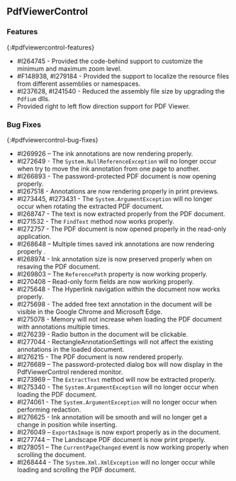 ## PdfViewerControl

### Features
{:#pdfviewercontrol-features}

* \#I264745 - Provided the code-behind support to customize the minimum and maximum zoom level.
* \#F148938, #I279184 - Provided the support to localize the resource files from different assemblies or namespaces.
* \#I237628, #I241540 - Reduced the assembly file size by upgrading the `Pdfium` dlls.
* Provided right to left flow direction support for PDF Viewer.


### Bug Fixes
{:#pdfviewercontrol-bug-fixes}

* \#I269926 – The ink annotations are now rendering properly.
* \#I272649 - The `System.NullReferenceException` will no longer occur when try to move the ink annotation from one page to another.
* \#I266893 - The password-protected PDF document is now opening properly.
* \#I267518 - Annotations are now rendering properly in print previews.
* \#I273445, #I273431 - The `System.ArgumentException` will no longer occur when rotating the extracted PDF document.
* \#I268747 - The text is now extracted properly from the PDF document.
* \#I271532 - The `FindText` method now works properly.
* \#I272757 - The PDF document is now opened properly in the read-only application.
* \#I268648 – Multiple times saved ink annotations are now rendering properly .
* \#I268974 - Ink annotation size is now preserved properly when on resaving the PDF document.
* \#I269803 – The `ReferencePath` property is now working properly.
* \#I270408 – Read-only form fields are now working properly.
* \#I275648 - The Hyperlink navigation within the document now works properly.
* \#I275698 - The added free text annotation in the document will be visible in the Google Chrome and Microsoft Edge.
* \#I275078 - Memory will not increase when loading the PDF document with annotations multiple times.
* \#I276239 - Radio button in the document will be clickable.
* \#I277044 - RectangleAnnotationSettings will not affect the existing annotations in the loaded document.
* \#I276215 - The PDF document is now rendered properly.
* \#I276689 – The password-protected dialog box will now display in the PdfViewerControl rendered monitor.
* \#I273969 – The `ExtractText` method will now be extracted properly.
* \#I275340 - The `System.ArgumentException` will no longer occur when loading the PDF document.
* \#I274061 - The `System.ArgumentException` will no longer occur when performing redaction.
* \#I276625 - Ink annotation will be smooth and will no longer get a change in position while inserting.
* \#I276049 – `ExportAsImage` is now export properly as in the document.
* \#I277744 – The Landscape PDF document is now print properly.
* \#I278051 – The `CurrentPageChanged` event is now working properly when scrolling the document.
* \#I268444 - The `System.Xml.XmlException` will no longer occur while loading and scrolling the PDF document.